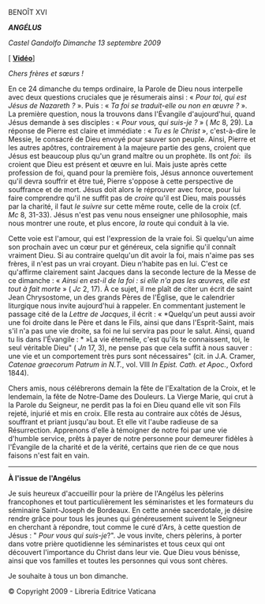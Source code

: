 BENOÎT XVI

***ANGÉLUS***

*Castel Gandolfo* *Dimanche 13 septembre 2009*

[ **[Vidéo](http://youtu.be/SlAxx-Ptsdo)**]

*Chers frères et sœurs !*

En ce 24 dimanche du temps ordinaire, la Parole de Dieu nous interpelle avec deux questions cruciales que je résumerais ainsi : « *Pour toi, qui est Jésus de Nazareth ?* ». Puis : « *Ta foi se traduit-elle ou non en œuvre ?* ». La première question, nous la trouvons dans l'Évangile d'aujourd'hui, quand Jésus demande à ses disciples : « *Pour vous, qui suis-je ?* » ( *Mc* 8, 29). La réponse de Pierre est claire et immédiate : « *Tu es le Christ* », c'est-à-dire le Messie, le consacré de Dieu envoyé pour sauver son peuple. Ainsi, Pierre et les autres apôtres, contrairement à la majeure partie des gens, croient que Jésus est beaucoup plus qu'un grand maître ou un prophète. Ils ont *foi*:  ils croient que Dieu est présent et œuvre en lui. Mais juste après cette profession de foi, quand pour la première fois, Jésus annonce ouvertement qu'il devra souffrir et être tué, Pierre s'oppose à cette perspective de souffrance et de mort. Jésus doit alors le réprouver avec force, pour lui faire comprendre qu'il ne suffit pas de *croire* qu'il est Dieu, mais poussés par la charité, il faut *le suivre* sur cette même route, celle de la croix (cf. *Mc* 8, 31-33). Jésus n'est pas venu nous enseigner une philosophie, mais nous montrer une route, et plus encore, *la* route qui conduit à la vie.

Cette voie est l'amour, qui est l'expression de la vraie foi. Si quelqu'un aime son prochain avec un cœur pur et généreux, cela signifie qu'il connaît vraiment Dieu. Si au contraire quelqu'un dit avoir la foi, mais n'aime pas ses frères, il n'est pas un vrai croyant. Dieu n'habite pas en lui. C'est ce qu'affirme clairement saint Jacques dans la seconde lecture de la Messe de ce dimanche : « *Ainsi en est-il de la foi : si elle n'a pas les œuvres, elle est tout à fait morte* » ( *Jc* 2, 17). À ce sujet, il me plaît de citer un écrit de saint Jean Chrysostome, un des grands Pères de l'Église, que le calendrier liturgique nous invite aujourd'hui à rappeler. En commentant justement le passage cité de la *Lettre de Jacques*, il écrit : « *Quelqu'un peut aussi avoir une foi droite dans le Père et dans le Fils, ainsi que dans l'Esprit-Saint, mais s'il n'a pas une vie droite, sa foi ne lui servira pas pour le salut. Ainsi, quand tu lis dans l'Évangile : * »La vie éternelle, c'est qu'ils te connaissent, toi, le seul véritable Dieu" ( *Jn* 17, 3), ne pense pas que cela suffit à nous sauver : une vie et un comportement très purs sont nécessaires" (cit. in J.A. Cramer, *Catenae graecorum Patrum in N.T.*, vol. VIII *In Epist. Cath. et Apoc.*, Oxford 1844).

Chers amis, nous célébrerons demain la fête de l'Exaltation de la Croix, et le lendemain, la fête de Notre-Dame des Douleurs. La Vierge Marie, qui crut à la Parole du Seigneur, ne perdit pas la foi en Dieu quand elle vit son Fils rejeté, injurié et mis en croix. Elle resta au contraire aux côtés de Jésus, souffrant et priant jusqu'au bout. Et elle vit l'aube radieuse de sa Résurrection. Apprenons d'elle à témoigner de notre foi par une vie d'humble service, prêts à payer de notre personne pour demeurer fidèles à l'Évangile de la charité et de la vérité, certains que rien de ce que nous faisons n'est fait en vain.

* * *

**À l'issue de l'Angélus**

Je suis heureux d'accueillir pour la prière de l'Angélus les pèlerins francophones et tout particulièrement les séminaristes et les formateurs du séminaire Saint-Joseph de Bordeaux. En cette année sacerdotale, je désire rendre grâce pour tous les jeunes qui généreusement suivent le Seigneur en cherchant à répondre, tout comme le curé d'Ars, à cette question de Jésus : " *Pour vous qui suis-je*?". Je vous invite, chers pèlerins, à porter dans votre prière quotidienne les séminaristes et tous ceux qui ont découvert l'importance du Christ dans leur vie. Que Dieu vous bénisse, ainsi que vos familles et toutes les personnes qui vous sont chères.

Je souhaite à tous un bon dimanche.

© Copyright 2009 - Libreria Editrice Vaticana